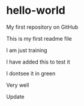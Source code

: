# hello-world
My first repository on GitHub

This is my first readme file

I am just training 

I have added this to test it

I dontsee it in green

Very well

Update
